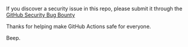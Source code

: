 If you discover a security issue in this repo, please submit it through the [GitHub Security Bug Bounty](https://hackerone.com/github)

Thanks for helping make GitHub Actions safe for everyone.


Beep. 
